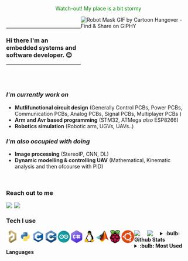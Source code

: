 <p align="center">
<font color="green"> Watch-out! My place is a bit stormy </font>
</p>


<img src="https://media4.giphy.com/media/12geEDFFYyk1dq6jO1/giphy.gif?cid=6c09b9524jtsdhb224b2wmiwibye9iavfu24gor8qcr0adpn&amp;ep=v1_internal_gif_by_id&amp;rid=giphy.gif&amp;ct=g" jsaction="VQAsE" class="r48jcc pT0Scc iPVvYb" style="max-width: 300px; height: 200px; margin: 0px; width: 418px;" alt="Robot Mask GIF by Cartoon Hangover - Find &amp; Share on GIPHY" jsname="kn3ccd" data-iml="3313.300000011921" align="right">

<br />

---
### **Hi there I'm an embedded systems and software developer. :blush:**
---
<br />
<br />



### _I'm currently work on_
- **Mutlifunctional circuit design** (Generally Control PCBs, Power PCBs, Communication PCBs, Analog PCBs, Signal PCBs, Multiplayer PCBs ) 
- **Arm and Avr based programming** (STM32, ATMega _also_ ESP8266)
- **Robotics simulation** (Robotic arm, UGVs, UAVs..)

### _I'm  also occupied with doing_
- **Image processing** (StereoIP, CNN, DL)
- **Dynamic modelling & controlling UAV** (Mathematical, Kinematic analysis and then ofcourse with PID)

<br />

### **Reach out to me**
[ <img width="22" src="https://unpkg.com/simple-icons@v9/icons/linkedin.svg"  align="left" />][linkedin]
[ <img width="22" src="https://unpkg.com/simple-icons@v9/icons/instagram.svg"  align="left" />][instagram]

<br />

### **Tech I use**
<img src= https://raw.githubusercontent.com/github/explore/7af95003139e68a3a54e382bb4f23a72836ef348/topics/altium-designer/altium-designer.png align="left" width="35">

<img src= https://raw.githubusercontent.com/github/explore/7af95003139e68a3a54e382bb4f23a72836ef348/topics/python/python.png align="left" width="35">
<img src= https://raw.githubusercontent.com/github/explore/f3e22f0dca2be955676bc70d6214b95b13354ee8/topics/c/c.png align="left" width="35">
<img src= https://raw.githubusercontent.com/github/explore/180320cffc25f4ed1bbdfd33d4db3a66eeeeb358/topics/cpp/cpp.png align="left" width="35">
<img src= https://raw.githubusercontent.com/github/explore/80688e429a7d4ef2fca1e82350fe8e3517d3494d/topics/arduino/arduino.png align="left" width="35">
<img src= https://raw.githubusercontent.com/github/explore/31ea1181d4a76262931a39ca68e0203774a69b60/topics/csharp/csharp.png align="left" width="35">
<img src= https://raw.githubusercontent.com/github/explore/80688e429a7d4ef2fca1e82350fe8e3517d3494d/topics/linux/linux.png align="left" width="35">
<img src= https://raw.githubusercontent.com/github/explore/80688e429a7d4ef2fca1e82350fe8e3517d3494d/topics/matlab/matlab.png align="left" width="35">
<img src= https://raw.githubusercontent.com/github/explore/80688e429a7d4ef2fca1e82350fe8e3517d3494d/topics/raspberry-pi/raspberry-pi.png align="left" width="35">
<img src= https://raw.githubusercontent.com/github/explore/80688e429a7d4ef2fca1e82350fe8e3517d3494d/topics/ubuntu/ubuntu.png align="left" width="35"> 
<img src= https://avatars.githubusercontent.com/u/547448?s=200&v=4 align="left" width="35"> 
<img src= https://avatars.githubusercontent.com/u/1743799?s=200&v=4
align="left" width="35">

<b />
<b />


<details>
<summary>:bulb: Github Stats </summary>
<img src="https://github-readme-stats.vercel.app/api?username=hazalkara&theme=synthwave ">
</details>

<details>
<summary>:bulb: Most Used Languages </summary>
<img src="https://github-readme-stats.vercel.app/api/top-langs/?username=hazalkara&layout=compact ">
</details>





[linkedin]: https://www.linkedin.com/in/hazal-kara-179650170/
[instagram]: https://www.instagram.com/hazalegwu/?igshid=OGQ5ZDc2ODk2ZA%3D%3D


<!--
<img src="https://media4.giphy.com/media/eNMYU36wTvL9KKjfop/giphy.gif" align="" width="400" height="250">

<img src="https://www.marketplace.org/wp-content/uploads/2019/06/walle.gif?fit=570%2C270" jsaction="VQAsE" class="r48jcc pT0Scc iPVvYb" style="max-width: 570px; height: 221px; margin: 0px; width: 467px;" alt="Looking back at what &quot;WALL-E&quot; says about how we live - Marketplace" jsname="kn3ccd" data-iml="24168.19999998808">

<img src="https://media4.giphy.com/media/N8wR1WZobKXaE/200w.gif?cid=82a1493bwhyty3kh14z2fjk6c8x1dniaes8sgvisxak6n0oz&amp;ep=v1_gifs_related&amp;rid=200w.gif&amp;ct=g" jsaction="VQAsE" class="r48jcc pT0Scc iPVvYb" style="max-width: 200px; height: 200px; margin: 0px; width: 200px;" alt="Artificial Intelligence No GIF by ADWEEK - Find &amp; Share on GIPHY" jsname="kn3ccd" data-iml="128541.5">
-->
<!--
**hazalkara/hazalkara** is a ✨ _special_ ✨ repository because its `README.md` (this file) appears on your GitHub profile.


